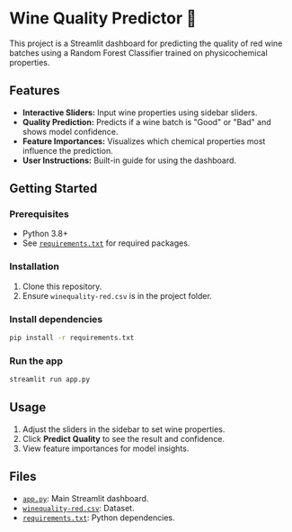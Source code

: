 # Wine Quality Predictor 🍷

This project is a Streamlit dashboard for predicting the quality of red wine batches using a Random Forest Classifier trained on physicochemical properties.

## Features

- **Interactive Sliders:** Input wine properties using sidebar sliders.
- **Quality Prediction:** Predicts if a wine batch is "Good" or "Bad" and shows model confidence.
- **Feature Importances:** Visualizes which chemical properties most influence the prediction.
- **User Instructions:** Built-in guide for using the dashboard.

## Getting Started

### Prerequisites

- Python 3.8+
- See [`requirements.txt`](requirements.txt) for required packages.

### Installation

1. Clone this repository.
2. Ensure `winequality-red.csv` is in the project folder.

### Install dependencies

```sh
pip install -r requirements.txt
```

### Run the app

```sh
streamlit run app.py
```

## Usage

1. Adjust the sliders in the sidebar to set wine properties.
2. Click **Predict Quality** to see the result and confidence.
3. View feature importances for model insights.

## Files

- [`app.py`](app.py): Main Streamlit dashboard.
- [`winequality-red.csv`](winequality-red.csv): Dataset.
- [`requirements.txt`](requirements.txt): Python dependencies.
